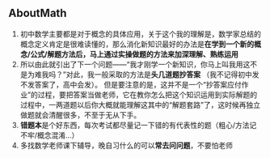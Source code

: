 ## AboutMath

1. 初中数学主要都是对于概念的具体应用，关于这个我的理解是，数学家总结的概念定义肯定是很难读懂的，那么消化新知识最好的办法是**在学到一个新的概念/公式/解题方法后，马上通过实操做题的方法来加深理解、熟练运用**
2. 所以由此就引出了下一个问题——“我才刚学一个新知识，你马上叫我用这不是为难我吗？”对此，我一般采取的方法是**头几道题抄答案** （我不记得初中发不发答案了，高中会发）。
   但是要注意的是，这并不是一个“抄答案应付作业”的过程，要把答案当做老师，它在教你怎么把这个知识运用到实际解题的过程中，一两道题以后你大概就能理解这其中的“解题套路”了，这时候再独立做题就会清醒很多，不至于无从下手。
3. **错题本**是个好东西，每次考试都尽量记一下错的有代表性的题（粗心/方法记不牢/概念混淆...）
4. 多找数学老师课下辅导，晚自习什么的可以**常去问问题**，不要怕老师
